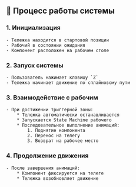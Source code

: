 ## 🚦 Процесс работы системы

### 1. Инициализация
    - Тележка находится в стартовой позиции
    - Рабочий в состоянии ожидания 
    - Компонент расположен на рабочем столе

### 2. Запуск системы
    - Пользователь нажимает клавишу `Z`
    - Тележка начинает движение по сплайновому пути

### 3. Взаимодействие с рабочим
    - При достижении триггерной зоны:
        * Тележка автоматически останавливается
        * Запускается State Machine рабочего
        * Последовательное выполнение анимаций:
            1. Поднятие компонента
            2. Перенос на телегу
            3. Возврат на рабочее место

### 4. Продолжение движения
    - После завершения анимаций:
        * Компонент фиксируется на телеге
        * Тележка возобновляет движение
       
